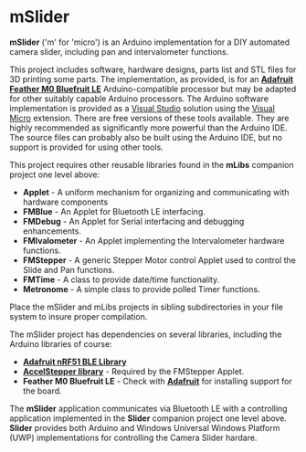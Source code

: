 # mSlider
**mSlider** ('m' for 'micro') is an Arduino implementation for a DIY automated camera slider, including pan and intervalometer functions.

This project includes software, hardware designs, parts list and STL files for 3D printing some parts. The implementation, as provided, is for an [**Adafruit Feather M0 Bluefruit LE**](https://learn.adafruit.com/adafruit-feather-m0-bluefruit-le?view=all) Arduino-compatible processor but may be adapted for other suitably capable Arduino processors. The Arduino software implementation is provided
 as a [Visual Studio](https://visualstudio.microsoft.com/free-developer-offers/) solution using the [Visual Micro](https://www.visualmicro.com/) extension. There are free versions of these tools available. They are highly recommended as significantly more powerful than the Arduino IDE. The source files can probably also be built using the Arduino IDE, but no support is provided for using other tools.

This project requires other reusable libraries found in the **mLibs** companion project one level above:
* **Applet** - A uniform mechanism for organizing and communicating with hardware components
* **FMBlue** - An Applet for Bluetooth LE interfacing.
* **FMDebug** - An Applet for Serial interfacing and debugging enhancements.
* **FMIvalometer** - An Applet implementing the Intervalometer hardware functions.
* **FMStepper** - A generic Stepper Motor control Applet used to control the Slide and Pan functions.
* **FMTime** - A class to provide date/time functionality.
* **Metronome** - A simple class to provide polled Timer functions.

Place the mSlider and mLibs projects in sibling subdirectories in your file system to insure proper compilation.

The mSlider project has dependencies on several libraries, including the Arduino libraries of course:
* [**Adafruit nRF51 BLE Library**](https://learn.adafruit.com/adafruit-feather-32u4-bluefruit-le/installing-ble-library)
* [**AccelStepper library**](http://www.airspayce.com/mikem/arduino/AccelStepper/) - Required by the FMStepper Applet.
* **Feather M0 Bluefruit LE** - Check with [**Adafruit**](https://learn.adafruit.com/adafruit-feather-m0-bluefruit-le?view=all) for installing support for the board.

The **mSlider** application communicates via Bluetooth LE with a controlling application implemented in the **Slider** companion project one level above. **Slider** provides both Arduino and Windows Universal Windows Platform (UWP) implementations for controlling the Camera Slider hardare.
